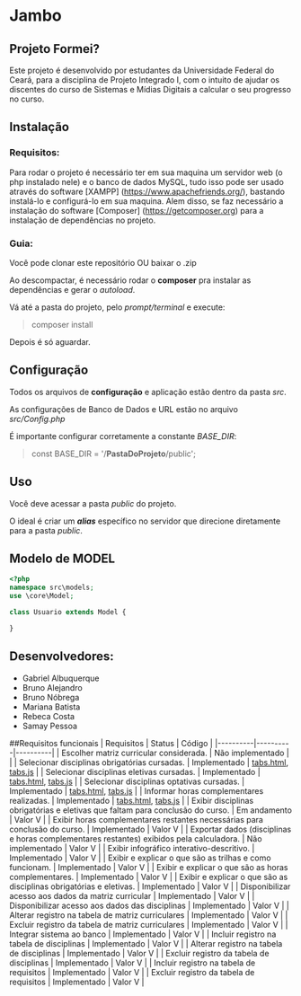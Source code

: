 # Jambo

## Projeto Formei?
Este projeto é desenvolvido por estudantes da Universidade Federal do Ceará, para a disciplina de Projeto Integrado I, com o intuito de ajudar os discentes do curso de Sistemas e Mídias Digitais a calcular o seu progresso no curso. 

## Instalação

### Requisitos:
Para rodar o projeto é necessário ter em sua maquina um servidor web (o php instalado nele) e o banco de dados MySQL, tudo isso pode ser usado através do software [XAMPP] (https://www.apachefriends.org/), bastando instalá-lo e configurá-lo em sua maquina. Alem disso, se faz necessário a instalação do software [Composer] (https://getcomposer.org) para a instalação de dependências no projeto.

### Guia:
Você pode clonar este repositório OU baixar o .zip

Ao descompactar, é necessário rodar o **composer** pra instalar as dependências e gerar o *autoload*.

Vá até a pasta do projeto, pelo *prompt/terminal* e execute:
> composer install

Depois é só aguardar.

## Configuração
Todos os arquivos de **configuração** e aplicação estão dentro da pasta *src*.

As configurações de Banco de Dados e URL estão no arquivo *src/Config.php*

É importante configurar corretamente a constante *BASE_DIR*:
> const BASE_DIR = '/**PastaDoProjeto**/public';

## Uso
Você deve acessar a pasta *public* do projeto.

O ideal é criar um ***alias*** específico no servidor que direcione diretamente para a pasta *public*.

## Modelo de MODEL
```php
<?php
namespace src\models;
use \core\Model;

class Usuario extends Model {

}
```

## Desenvolvedores:
- Gabriel Albuquerque
- Bruno Alejandro
- Bruno Nóbrega
- Mariana Batista
- Rebeca Costa
- Samay Pessoa

##Requisitos funcionais
| Requisitos | Status | Código |
|----------|----------|----------|
| Escolher matriz curricular considerada. | Não implementado |  |
| Selecionar disciplinas obrigatórias cursadas.   | Implementado   | [tabs.html](https://github.com/SamayUFC/EquipeJambo-SQMF/blob/dev/pages/tabs.html), [tabs.js](https://github.com/SamayUFC/EquipeJambo-SQMF/blob/dev/js/scriptTabs.js) |
| Selecionar disciplinas eletivas cursadas.   | Implementado | [tabs.html](https://github.com/SamayUFC/EquipeJambo-SQMF/blob/dev/pages/tabs.html), [tabs.js](https://github.com/SamayUFC/EquipeJambo-SQMF/blob/dev/js/scriptTabs.js)  |
| Selecionar disciplinas optativas cursadas.  | Implementado   | [tabs.html](https://github.com/SamayUFC/EquipeJambo-SQMF/blob/dev/pages/tabs.html), [tabs.js](https://github.com/SamayUFC/EquipeJambo-SQMF/blob/dev/js/scriptTabs.js)  |
| Informar horas complementares realizadas.   | Implementado   | [tabs.html](https://github.com/SamayUFC/EquipeJambo-SQMF/blob/dev/pages/tabs.html), [tabs.js](https://github.com/SamayUFC/EquipeJambo-SQMF/blob/dev/js/scriptTabs.js)  |
| Exibir disciplinas obrigatórias e eletivas que faltam para conclusão do curso.    | Em andamento   | Valor V  |
| Exibir horas complementares restantes necessárias para conclusão do curso.    | Implementado   | Valor V  |
| Exportar dados (disciplinas e horas complementares restantes) 
exibidos pela calculadora.    | Não implementado   | Valor V  |
| Exibir infográfico interativo-descritivo.    | Implementado   | Valor V  |
| Exibir e explicar o que são as trilhas e como funcionam.    | Implementado   | Valor V  |
| Exibir e explicar o que são as horas complementares.   | Implementado   | Valor V  |
| Exibir e explicar o que são as disciplinas obrigatórias e eletivas.    | Implementado   | Valor V  |
| Disponibilizar acesso aos dados da matriz curricular    | Implementado   | Valor V  |
| Disponibilizar acesso aos dados das disciplinas    | Implementado   | Valor V  |
| Alterar registro na tabela de matriz curriculares    | Implementado   | Valor V  |
| Excluir registro da tabela de matriz curriculares    | Implementado   | Valor V  |
| Integrar sistema ao banco     | Implementado   | Valor V  |
| Incluir registro na tabela de disciplinas    | Implementado   | Valor V  |
| Alterar registro na tabela de disciplinas    | Implementado   | Valor V  |
| Excluir registro da tabela de disciplinas     | Implementado   | Valor V  |
| Incluir registro na tabela de requisitos    | Implementado   | Valor V  |
| Excluir registro da tabela de requisitos    | Implementado   | Valor V  |

